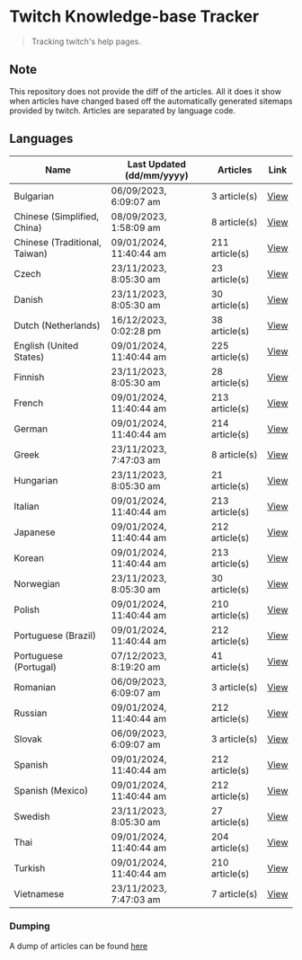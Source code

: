 # Twitch Knowledge-base Tracker
> Tracking twitch's help pages. 

## Note
This repository does not provide the diff of the articles. All it does it show when articles have changed based
off the automatically generated sitemaps provided by twitch. Articles are separated by language code.

## Languages

| Name                          | Last Updated (dd/mm/yyyy) | Articles       | Link                   |
|-------------------------------|---------------------------|----------------|------------------------|
| Bulgarian                     | 06/09/2023, 6:09:07 am    | 3 article(s)   | [View](docs/bg.md)     |
| Chinese (Simplified, China)   | 08/09/2023, 1:58:09 am    | 8 article(s)   | [View](docs/zh_CN.md)  |
| Chinese (Traditional, Taiwan) | 09/01/2024, 11:40:44 am   | 211 article(s) | [View](docs/zh_TW.md)  |
| Czech                         | 23/11/2023, 8:05:30 am    | 23 article(s)  | [View](docs/cs.md)     |
| Danish                        | 23/11/2023, 8:05:30 am    | 30 article(s)  | [View](docs/da.md)     |
| Dutch (Netherlands)           | 16/12/2023, 0:02:28 pm    | 38 article(s)  | [View](docs/nl_NL.md)  |
| English (United States)       | 09/01/2024, 11:40:44 am   | 225 article(s) | [View](docs/en_US.md)  |
| Finnish                       | 23/11/2023, 8:05:30 am    | 28 article(s)  | [View](docs/fi.md)     |
| French                        | 09/01/2024, 11:40:44 am   | 213 article(s) | [View](docs/fr.md)     |
| German                        | 09/01/2024, 11:40:44 am   | 214 article(s) | [View](docs/de.md)     |
| Greek                         | 23/11/2023, 7:47:03 am    | 8 article(s)   | [View](docs/el.md)     |
| Hungarian                     | 23/11/2023, 8:05:30 am    | 21 article(s)  | [View](docs/hu.md)     |
| Italian                       | 09/01/2024, 11:40:44 am   | 213 article(s) | [View](docs/it.md)     |
| Japanese                      | 09/01/2024, 11:40:44 am   | 212 article(s) | [View](docs/ja.md)     |
| Korean                        | 09/01/2024, 11:40:44 am   | 213 article(s) | [View](docs/ko.md)     |
| Norwegian                     | 23/11/2023, 8:05:30 am    | 30 article(s)  | [View](docs/no.md)     |
| Polish                        | 09/01/2024, 11:40:44 am   | 210 article(s) | [View](docs/pl.md)     |
| Portuguese (Brazil)           | 09/01/2024, 11:40:44 am   | 212 article(s) | [View](docs/pt_BR.md)  |
| Portuguese (Portugal)         | 07/12/2023, 8:19:20 am    | 41 article(s)  | [View](docs/pt_PT.md)  |
| Romanian                      | 06/09/2023, 6:09:07 am    | 3 article(s)   | [View](docs/ro.md)     |
| Russian                       | 09/01/2024, 11:40:44 am   | 212 article(s) | [View](docs/ru.md)     |
| Slovak                        | 06/09/2023, 6:09:07 am    | 3 article(s)   | [View](docs/sk.md)     |
| Spanish                       | 09/01/2024, 11:40:44 am   | 212 article(s) | [View](docs/es.md)     |
| Spanish (Mexico)              | 09/01/2024, 11:40:44 am   | 212 article(s) | [View](docs/es_MX.md)  |
| Swedish                       | 23/11/2023, 8:05:30 am    | 27 article(s)  | [View](docs/sv.md)     |
| Thai                          | 09/01/2024, 11:40:44 am   | 204 article(s) | [View](docs/th.md)     |
| Turkish                       | 09/01/2024, 11:40:44 am   | 210 article(s) | [View](docs/tr.md)     |
| Vietnamese                    | 23/11/2023, 7:47:03 am    | 7 article(s)   | [View](docs/vi.md)     |

### Dumping
A dump of articles can be found [here](docs/RAW.md)